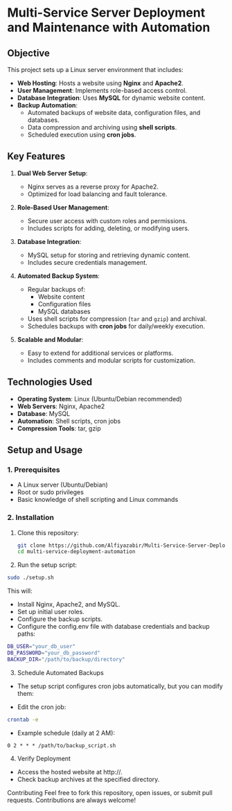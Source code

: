 # Multi-Service Server Deployment and Maintenance with Automation

## **Objective**
This project sets up a Linux server environment that includes:
- **Web Hosting**: Hosts a website using **Nginx** and **Apache2**.
- **User Management**: Implements role-based access control.
- **Database Integration**: Uses **MySQL** for dynamic website content.
- **Backup Automation**:
  - Automated backups of website data, configuration files, and databases.
  - Data compression and archiving using **shell scripts**.
  - Scheduled execution using **cron jobs**.

## **Key Features**
1. **Dual Web Server Setup**:
   - Nginx serves as a reverse proxy for Apache2.
   - Optimized for load balancing and fault tolerance.

2. **Role-Based User Management**:
   - Secure user access with custom roles and permissions.
   - Includes scripts for adding, deleting, or modifying users.

3. **Database Integration**:
   - MySQL setup for storing and retrieving dynamic content.
   - Includes secure credentials management.

4. **Automated Backup System**:
   - Regular backups of:
     - Website content
     - Configuration files
     - MySQL databases
   - Uses shell scripts for compression (`tar` and `gzip`) and archival.
   - Schedules backups with **cron jobs** for daily/weekly execution.

5. **Scalable and Modular**:
   - Easy to extend for additional services or platforms.
   - Includes comments and modular scripts for customization.

## **Technologies Used**
- **Operating System**: Linux (Ubuntu/Debian recommended)
- **Web Servers**: Nginx, Apache2
- **Database**: MySQL
- **Automation**: Shell scripts, cron jobs
- **Compression Tools**: tar, gzip

## **Setup and Usage**
### **1. Prerequisites**
- A Linux server (Ubuntu/Debian)
- Root or sudo privileges
- Basic knowledge of shell scripting and Linux commands

### **2. Installation**
1. Clone this repository:
   ```bash
   git clone https://github.com/Alfiyazabir/Multi-Service-Server-Deployment-and-Maintenance-with-Automation.git
   cd multi-service-deployment-automation
   
2. Run the setup script:

```bash
sudo ./setup.sh
```
This will:
- Install Nginx, Apache2, and MySQL.
- Set up initial user roles.
- Configure the backup scripts.
- Configure the config.env file with database credentials and backup paths:

```bash
DB_USER="your_db_user"
DB_PASSWORD="your_db_password"
BACKUP_DIR="/path/to/backup/directory"
```

3. Schedule Automated Backups
- The setup script configures cron jobs automatically, but you can modify them:

- Edit the cron job:
```bash
crontab -e
```
- Example schedule (daily at 2 AM):
```cron
0 2 * * * /path/to/backup_script.sh
```
4. Verify Deployment
- Access the hosted website at http://<server-ip>.
- Check backup archives at the specified directory.

Contributing
Feel free to fork this repository, open issues, or submit pull requests. Contributions are always welcome!

